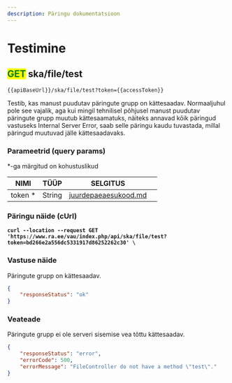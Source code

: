 ```yaml
---
description: Päringu dokumentatsioon
---
```


# Testimine

## <mark style="color:green;">GET</mark> ska/file/test

```
{{apiBaseUrl}}/ska/file/test?token={{accessToken}}
```

Testib, kas manust puudutav päringute grupp on kättesaadav. Normaaljuhul pole see vajalik, aga kui mingil tehnilisel põhjusel manust puudutav päringute grupp muutub kättesaamatuks, näiteks annavad kõik päringud vastuseks Internal Server Error, saab selle päringu kaudu tuvastada, millal päringud muutuvad jälle kättesaadavaks.

### Parameetrid (query params)

\*-ga märgitud on kohustuslikud

| NIMI     | TÜÜP   | SELGITUS                                                     |   |
| -------- | ------ | ------------------------------------------------------------ | - |
| token \* | String | [juurdepaeaesukood.md](../../juurdepaeaesukood.md "mention") |   |

### Päringu näide (cUrl)

<pre class="language-shell" data-overflow="wrap"><code class="lang-shell"><strong>curl --location --request GET 'https://www.ra.ee/vau/index.php/api/ska/file/test?token=bd266e2a556dc5331917d86252262c30' \</strong></code></pre>

### Vastuse näide

Päringute grupp on kättesaadav.

```json
{
    "responseStatus": "ok"
}
```

### Veateade

Päringute grupp ei ole serveri sisemise vea tõttu kättesaadav.

```json
{
    "responseStatus": "error",
    "errorCode": 500,
    "errorMessage": "FileController do not have a method \"test\"."
}
```
